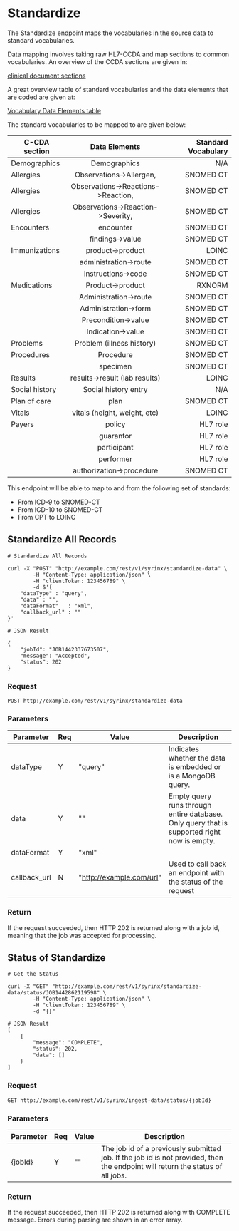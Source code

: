 # Standardize

The Standardize endpoint maps the vocabularies in the source data to
standard vocabularies.

Data mapping involves taking raw HL7-CCDA and map sections to common
vocabularies. An overview of the CCDA sections are given in:

[clinical document sections](http://developers.amida-tech.com/document_model.html)


A great overview table of standard vocabularies and the data elements that are coded are given at:

[Vocabulary Data Elements table](http://library.ahima.org/xpedio/groups/public/documents/ahima/bok1_033474.hcsp?dDocName=bok1_033474)

 The standard vocabularies to be mapped to are
given below:

|C-CDA section |        Data Elements   |Standard Vocabulary|
|-------------|:-------------:|---------------:|
|Demographics           |Demographics | N/A                         |
|Allergies               | Observations->Allergen, | SNOMED CT|
|Allergies               | Observations->Reactions->Reaction, | SNOMED CT|
|Allergies               | Observations->Reaction->Severity, | SNOMED CT|
|Encounters     |encounter                    | SNOMED CT |
|                |      findings->value                    |  SNOMED CT|
|Immunizations  |product->product       |LOINC|
|       |administration->route  |SNOMED CT|
|       |instructions->code     |SNOMED CT|
|Medications    |Product->product       |RXNORM |
|       |Administration->route  |SNOMED CT|
|       |Administration->form   |SNOMED CT|
|       |Precondition->value    |SNOMED CT|
|       |Indication->value      |SNOMED CT|
|Problems       |Problem (illness history)|     SNOMED CT|
|Procedures     |Procedure      |SNOMED CT|
|       |specimen       |SNOMED CT|
|Results|       results->result (lab results)|  LOINC|
|Social history |Social history entry|  N/A|
|Plan of care   |plan   |SNOMED CT|
|Vitals |vitals (height, weight, etc)   |LOINC|
|Payers |policy |HL7 role |
|       |guarantor      |HL7 role|
|       |participant    |HL7 role|
|       |performer      |HL7 role|
|       |authorization->procedure|      SNOMED CT|

This endpoint will be able to map to and from the following set of standards:

* From ICD-9 to SNOMED-CT
* From ICD-10 to SNOMED-CT
* From CPT to LOINC

## Standardize All Records

```shell
# Standardize All Records

curl -X "POST" "http://example.com/rest/v1/syrinx/standardize-data" \
        -H "Content-Type: application/json" \
        -H "clientToken: 123456789" \
        -d $'{
    "dataType" : "query",
    "data" : "",
    "dataFormat"   : "xml",
    "callback_url" : ""
}'
```
```shell
# JSON Result

{
    "jobId": "JOB1442337673507",
    "message": "Accepted",
    "status": 202
}
```

### Request

`POST http://example.com/rest/v1/syrinx/standardize-data`

### Parameters

Parameter | Req | Value | Description
--------- | ------- | ------ | -----------
dataType | Y | "query" | Indicates whether the data is embedded or is a MongoDB query.
data | Y | "" | Empty query runs through entire database.  Only query that is supported right now is empty.
dataFormat | Y | "xml" | 
callback_url | N | "http://example.com/url" | Used to call back an endpoint with the status of the request

### Return
If the request succeeded, then HTTP 202 is returned along with a job id, meaning that the job was accepted for processing.

## Status of Standardize

```shell
# Get the Status

curl -X "GET" "http://example.com/rest/v1/syrinx/standardize-data/status/JOB1442862119598" \
        -H "Content-Type: application/json" \
        -H "clientToken: 123456789" \
        -d "{}"
```
```shell
# JSON Result
[
    {
        "message": "COMPLETE",
        "status": 202,
        "data": []
    }
]
```
### Request

`GET http://example.com/rest/v1/syrinx/ingest-data/status/{jobId}`

### Parameters

Parameter | Req | Value | Description
--------- | ------- | ------ | -----------
{jobId} | Y | "" | The job id of a previously submitted job.  If the job id is not provided, then the endpoint will return the status of all jobs.

### Return
If the request succeeded, then HTTP 202 is returned along with COMPLETE message.  Errors during parsing are shown in an error array.
